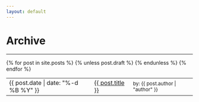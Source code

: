 ```yaml
---
layout: default
---
```


<h1>Archive</h1>

---

<div>
<table>
{% for post in site.posts %}
    {% unless post.draft %}
    <tr>
        <td>{{ post.date | date: "%-d %B %Y" }}</td>
        <td><a href="{{ site.url }}{{ post.url }}">{{ post.title }}</a></td>
        <td><small>by: {{ post.author | "author" }}</small></td>
    </tr>
    <!-- <div class="blog-header">
        <a href="{{ site.url }}{{ post.url }}">
            <img alt="lst" class="blog-header" src="{{ site.url }}assets/images/{{ post.image }}" width="100%"/>
        </a>
    </div>
    <div class="blog-body"><h1><a href="{{ site.url }}{{ post.url }}">{{ post.title }}</a></h1>
    {{ post.excerpt }}
    <p><a href="{{ site.url }}{{ post.url }}"><i>read more...</i></a></p>
    {% assign prefix = "" %}
    {% if post.tags != empty %}
        <small>tags: <em>
        {% for tag in post.tags %}{{ prefix }}<a href="{{ site.url }}/tags#{{ tag }}">{{ tag }}</a>{% assign prefix = "&nbsp;|&nbsp;" %}{% endfor %}
        </em></small>
    {% endif %}</div>
    <div class="blog-footer"><small>by: {{ post.author | "author" }}</small> | <small>posted on {{ post.date | date: "%-d %B %Y" }}</small></div> -->
    {% endunless %}
{% endfor %}
</table>
</div>